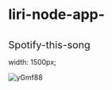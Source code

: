 # liri-node-app-

<a href="/gif/-yGmf88" title=""><img src="https://i.makeagif.com/media/5-13-2019/yGmf88.gif" alt="" style="max-width:100%"></a>
<div style="font-size:20px;"><a href="/" title=""></a> Spotify-this-song</div>

width: 1500px;

![yGmf88](https://i.makeagif.com/media/5-13-2019/yGmf88.gif)

